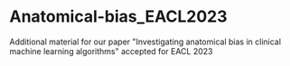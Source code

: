 # Anatomical-bias_EACL2023
Additional material for our paper "Investigating anatomical bias in clinical machine learning algorithms" accepted for EACL 2023
